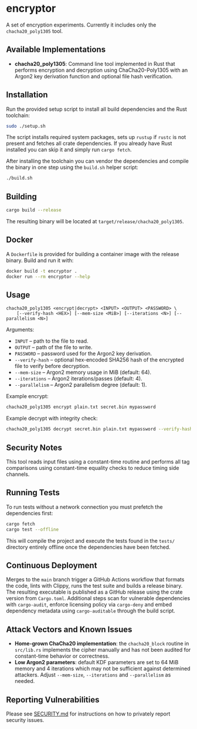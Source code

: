 # encryptor

A set of encryption experiments. Currently it includes only the `chacha20_poly1305` tool.

## Available Implementations

- **chacha20_poly1305**: Command line tool implemented in Rust that performs encryption and decryption using ChaCha20-Poly1305 with an Argon2 key derivation function and optional file hash verification.

## Installation

Run the provided setup script to install all build dependencies and the Rust toolchain:

```bash
sudo ./setup.sh
```

The script installs required system packages, sets up `rustup` if `rustc` is not present and fetches all crate dependencies.
If you already have Rust installed you can skip it and simply run `cargo fetch`.

After installing the toolchain you can vendor the dependencies and compile the binary in one step using the `build.sh` helper script:

```bash
./build.sh
```

## Building

```bash
cargo build --release
```

The resulting binary will be located at `target/release/chacha20_poly1305`.

## Docker

A `Dockerfile` is provided for building a container image with the release binary.
Build and run it with:

```bash
docker build -t encryptor .
docker run --rm encryptor --help
```

## Usage

```
chacha20_poly1305 <encrypt|decrypt> <INPUT> <OUTPUT> <PASSWORD> \
    [--verify-hash <HEX>] [--mem-size <MiB>] [--iterations <N>] [--parallelism <N>]
```

Arguments:

- `INPUT` – path to the file to read.
- `OUTPUT` – path of the file to write.
- `PASSWORD` – password used for the Argon2 key derivation.
- `--verify-hash` – optional hex-encoded SHA256 hash of the encrypted file to verify before decryption.
- `--mem-size` – Argon2 memory usage in MiB (default: 64).
- `--iterations` – Argon2 iterations/passes (default: 4).
- `--parallelism` – Argon2 parallelism degree (default: 1).

Example encrypt:

```bash
chacha20_poly1305 encrypt plain.txt secret.bin mypassword
```

Example decrypt with integrity check:

```bash
chacha20_poly1305 decrypt secret.bin plain.txt mypassword --verify-hash <hash>
```

## Security Notes

This tool reads input files using a constant-time routine and performs all tag
comparisons using constant-time equality checks to reduce timing side channels.

## Running Tests

To run tests without a network connection you must prefetch the dependencies
first:

```bash
cargo fetch
cargo test --offline
```

This will compile the project and execute the tests found in the `tests/` directory entirely offline once the dependencies have been fetched.

## Continuous Deployment

Merges to the `main` branch trigger a GitHub Actions workflow that
formats the code, lints with Clippy, runs the test suite and builds a
release binary. The resulting executable is published as a GitHub
release using the crate version from `Cargo.toml`.
Additional steps scan for vulnerable dependencies with `cargo-audit`,
enforce licensing policy via `cargo-deny` and embed dependency
metadata using `cargo-auditable` through the build script.

## Attack Vectors and Known Issues

- **Home-grown ChaCha20 implementation**: the `chacha20_block` routine in `src/lib.rs` implements the cipher manually and has not been audited for constant-time behavior or correctness.
- **Low Argon2 parameters**: default KDF parameters are set to 64 MiB memory and 4 iterations which may not be sufficient against determined attackers. Adjust `--mem-size`, `--iterations` and `--parallelism` as needed.

## Reporting Vulnerabilities

Please see [SECURITY.md](SECURITY.md) for instructions on how to privately
report security issues.
